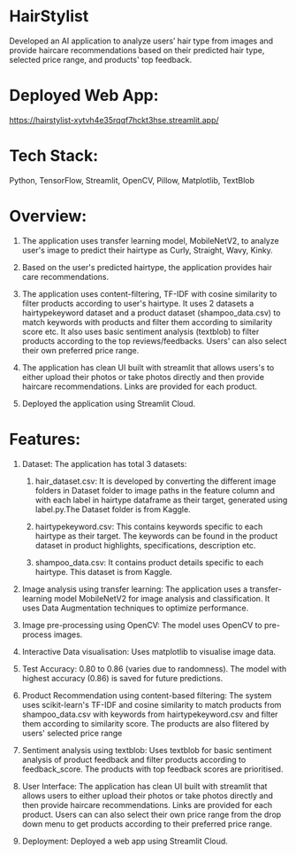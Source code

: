 # HairStylist
Developed an AI application to analyze users’ hair type from images and provide haircare recommendations based on
their predicted hair type, selected price range, and products' top feedback.

# Deployed Web App: 
https://hairstylist-xytvh4e35rqqf7hckt3hse.streamlit.app/

# Tech Stack:
Python, TensorFlow, Streamlit, OpenCV, Pillow, Matplotlib, TextBlob

# Overview:

1. The application uses transfer learning model, MobileNetV2, to analyze user's image to predict their hairtype as Curly, Straight, Wavy, Kinky.

2. Based on the user's predicted hairtype, the application provides hair care recommendations.

3. The application uses content-filtering, TF-IDF with cosine similarity to filter products according to user's hairtype. It uses 2 datasets a hairtypekeyword dataset and a product dataset (shampoo_data.csv) to match keywords with products and filter them according to similarity score etc. It also uses basic sentiment analysis (textblob) to filter products according to the top reviews/feedbacks. Users' can also select their own preferred price range. 

4. The application has clean UI built with streamlit that allows users's to either upload their photos or take photos directly and then provide haircare recommendations. Links are provided for each product.

5. Deployed the application using Streamlit Cloud.

# Features:

1. Dataset: The application has total 3 datasets:
     
     1. hair_dataset.csv: It is developed by converting the different image folders in Dataset folder to image paths in the feature column and with each label in hairtype dataframe as their target, generated using label.py.The Dataset folder is from Kaggle.
     
     2. hairtypekeyword.csv: This contains keywords specific to each hairtype as their target. The keywords can be found in the product dataset in product highlights, specifications, description etc.
     
     3. shampoo_data.csv: It contains product details specific to each hairtype. This dataset is from Kaggle.

2. Image analysis using transfer learning: The application uses a transfer-learning model MobileNetV2 for image analysis and classification. It uses Data Augmentation techniques to optimize performance.

3. Image pre-processing using OpenCV: The model uses OpenCV to pre-process images.

4. Interactive Data visualisation: Uses matplotlib to visualise image data.

5. Test Accuracy: 0.80 to 0.86 (varies due to randomness). The model with highest accuracy (0.86) is saved for future predictions. 

6. Product Recommendation using content-based filtering: The system uses scikit-learn's  TF-IDF and cosine similarity to match products from shampoo_data.csv with keywords from hairtypekeyword.csv and filter them according to similarity score. The products are also flitered by users' selected price range 

7. Sentiment analysis using textblob: Uses textblob for basic sentiment analysis of product feedback and filter products according to feedback_score. The products with top feedback scores are prioritised. 

8. User Interface: The application has clean UI built with streamlit that allows users to either upload their photos or take photos directly and then provide haircare recommendations. Links are provided for each product. Users can can also select their own price range from the drop down menu to get products according to their preferred price range.

9. Deployment: Deployed a web app using Streamlit Cloud.
   






